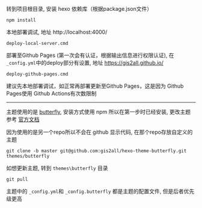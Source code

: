 转到项目根目录, 安装 hexo 依赖库（根据package.json文件）
```
npm install
```

本地部署调试, 地址 http://localhost:4000/
```
deploy-local-server.cmd
```

部署至Github Pages (第一次会有认证，根据输出信息进行权限认证), 在`_config.yml`中的deploy部分有设置, 地址 https://gis2all.github.io/
```
deploy-github-pages.cmd
```

建议先本地部署调试，如正常再部署更新至Github Pages，这是因为 Github Pages使用 Github Actions有次数限制

---

主题使用的是 [butterfly](https://github.com/jerryc127/hexo-theme-butterfly), 安装方式使用 npm 所以在第一步时已经安装, 更改主题参考 [官方文档](https://butterfly.js.org/)

因为使用的是另一个repo所以不会在 github 显示代码, 在那个repo存放自定义的主题
```
git clone -b master git@github.com:gis2all/hexo-theme-butterfly.git themes/butterfly
```

如想更新主题, 转到 `themes\butterfly` 目录
```
git pull
```

主题中的 `_config.yml`和 `_config.butterfly` 都是主题的配置文件, 但是后者优先级更高
